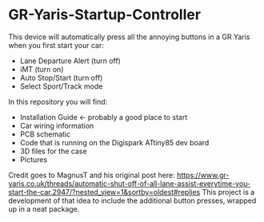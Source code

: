# GR-Yaris-Startup-Controller
This device will automatically press all the annoying buttons in a GR Yaris when you first start your car:
* Lane Departure Alert (turn off)
* iMT (turn on)
* Auto Stop/Start (turn off)
* Select Sport/Track mode

In this repository you will find:
* Installation Guide <- probably a good place to start
* Car wiring information
* PCB schematic
* Code that is running on the Digispark ATtiny85 dev board
* 3D files for the case
* Pictures

Credit goes to MagnusT and his original post here:
https://www.gr-yaris.co.uk/threads/automatic-shut-off-of-all-lane-assist-everytime-you-start-the-car.2947/?nested_view=1&sortby=oldest#replies
This project is a development of that idea to include the additional button presses, wrapped up in a neat package.
